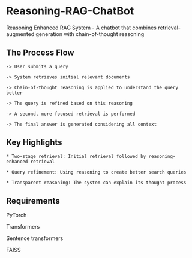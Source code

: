 # Reasoning-RAG-ChatBot
Reasoning Enhanced RAG System - A chatbot that combines retrieval-augmented generation with chain-of-thought reasoning

## The Process Flow

    -> User submits a query

    -> System retrieves initial relevant documents

    -> Chain-of-thought reasoning is applied to understand the query better

    -> The query is refined based on this reasoning

    -> A second, more focused retrieval is performed

    -> The final answer is generated considering all context

## Key Highlights

    * Two-stage retrieval: Initial retrieval followed by reasoning-enhanced retrieval

    * Query refinement: Using reasoning to create better search queries

    * Transparent reasoning: The system can explain its thought process


## Requirements

  PyTorch

  Transformers
  
  Sentence transformers

  FAISS

  
